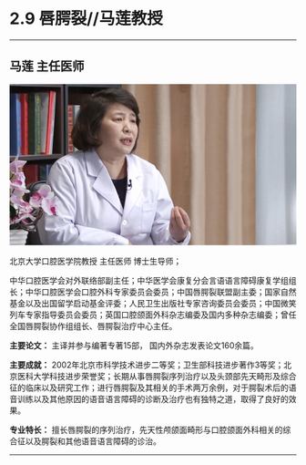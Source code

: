 # 2.9 唇腭裂//马莲教授

---

## 马莲 主任医师

![1678606035286](image/c02_009/1678606035286.png)

北京大学口腔医学院教授 主任医师 博士生导师；

中华口腔医学会对外联络部副主任；中华医学会康复分会言语语言障碍康复学组组长；中华口腔医学会口腔外科专家委员会委员；中国唇腭裂联盟副主委；国家自然基金以及出国留学启动基金评委；人民卫生出版社专家咨询委员会委员；中国微笑列车专家指导委员会委员；英国口腔颌面外科杂志编委及国内多种杂志编委；曾任全国唇腭裂协作组组长、唇腭裂治疗中心主任。

**主要论文：** 主译并参与编著专著15部， 国内外杂志发表论文160余篇。

**主要成就：** 2002年北京市科学技术进步二等奖；卫生部科技进步著作3等奖；北京医科大学科技进步荣誉奖；长期从事唇腭裂序列治疗以及头颈部先天畸形及综合征的临床以及研究工作；进行唇腭裂及其相关的手术两万余例，对于腭裂术后的语音训练以及其他原因的语音语言障碍的诊断及治疗也有独特之道，取得了良好的效果。

**专业特长：** 擅长唇腭裂的序列治疗，先天性颅颌面畸形与口腔颌面外科相关的综合征以及腭裂和其他语音语言障碍的诊治。

---
